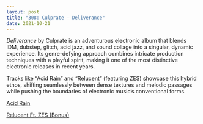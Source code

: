 ```yaml
---
layout: post
title: "308: Culprate – Deliverance"
date: 2021-10-21
---
```


*Deliverance* by Culprate is an adventurous electronic album that blends IDM, dubstep, glitch, acid jazz, and sound collage into a singular, dynamic experience. Its genre-defying approach combines intricate production techniques with a playful spirit, making it one of the most distinctive electronic releases in recent years.

Tracks like “Acid Rain” and “Relucent” (featuring ZES) showcase this hybrid ethos, shifting seamlessly between dense textures and melodic passages while pushing the boundaries of electronic music’s conventional forms.

[Acid Rain](https://youtu.be/m6uGdnOBNxY)  

[Relucent Ft. ZES (Bonus)](https://youtu.be/mYWX8cReOAQ)
